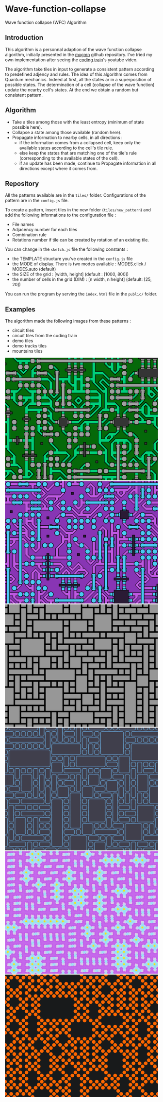 # Wave-function-collapse
Wave function collapse (WFC) Algorithm 

## Introduction

This algorithm is a personnal adaption of the wave function collapse algorithm, initially presented in the [mxgmn](https://github.com/mxgmn/WaveFunctionCollapse) github repository.
I've tried my own implementation after seeing the [coding train](https://www.youtube.com/watch?v=rI_y2GAlQFM)'s youtube video.

The algorithm take tiles in input to generate a consistent pattern according to predefined adjency and rules. The idea of this algorithm comes from Quantum mechanics. Indeed at first, all the states ar in a superposition of possible states. The determination of a cell (collapse of the wave function) update the nearby cell's states. At the end we obtain a random but consistent pattern.

## Algorithm

- Take a tiles among those with the least entropy (minimum of state possible here).
- Collapse a state among those available (random here).
- Propagate information to nearby cells, in all directions :
  - if the information comes from a collapsed cell, keep only the available states according to the cell's tile rule.
  - else keep the states that are matching one of the tile's rule (corresponding to the available states of the cell).
  - if an update has been made, continue to Propagate information in all directions except where it comes from.


## Repository

All the patterns available are in the `tiles/` folder. 
Configurations of the pattern are in the `config.js` file.

To create a pattern, insert tiles in the new folder (`tiles/new_pattern`) and add the following informations to the configuration file : 
- File names 
- Adjacency number for each tiles 
- Combination rule 
- Rotations number if tile can be created by rotation of an existing tile.

You can change in the `sketch.js` file the following constants :
- the TEMPLATE structure you've created in the `config.js` file
- the MODE of display. There is two modes available : MODES.click / MODES.auto (default) 
- the SIZE of the grid : [width, height] (default : [1000, 800])
- the number of cells in the grid (DIM) : [n width, n height] (default: [25, 20])

You can run the program by serving the `index.html` file in the `public/` folder.

## Examples

The algorithm made the following images from these patterns :
- circuit tiles
- circuit tiles from the coding train
- demo tiles
- demo tracks tiles
- mountains tiles

![generated circuit image](/doc/images/circuit.png)
![generated circuit 2 image](/doc/images/circuit_2.png)
![generated demo image](/doc/images/demo.png)
![generated demo tracks image](/doc/images/demo_tracks.png)
![generated mountains image](/doc/images/mountains.png)
![generated polka image](/doc/images/polka.png)